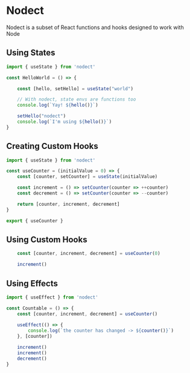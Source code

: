 # Nodect
Nodect is a subset of React functions and hooks designed to work with Node

## Using States
```javascript
import { useState } from 'nodect'

const HelloWorld = () => {

    const [hello, setHello] = useState("world")

    // With nodect, state envs are functions too
    console.log(`Yay! ${hello()}`)

    setHello("nodect")
    console.log(`I'm using ${hello()}`)
}
```

## Creating Custom Hooks
```javascript
import { useState } from 'nodect'

const useCounter = (initialValue = 0) => {
    const [counter, setCounter] = useState(initialValue)

    const increment = () => setCounter(counter => ++counter)
    const decrement = () => setCounter(counter => --counter)

    return [counter, increment, decrement]
}

export { useCounter }
```

## Using Custom Hooks
```javascript
    const [counter, increment, decrement] = useCounter(0)

    increment()
```

## Using Effects
```javascript
import { useEffect } from 'nodect'

const Countable = () => {
    const [counter, increment, decrement] = useCounter()
    
    useEffect(() => {
        console.log(`the counter has changed -> ${counter()}`)
    }, [counter])

    increment()
    increment()
    decrement()
}
```